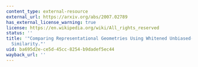 ```yaml
---
content_type: external-resource
external_url: https://arxiv.org/abs/2007.02789
has_external_license_warning: true
license: https://en.wikipedia.org/wiki/All_rights_reserved
status: ''
title: '"Comparing Representational Geometries Using Whitened Unbiased-Distance-Matrix
  Similarity."'
uid: ba695d2e-ce5d-45cc-8254-b9dadef5ec44
wayback_url: ''
---
```

